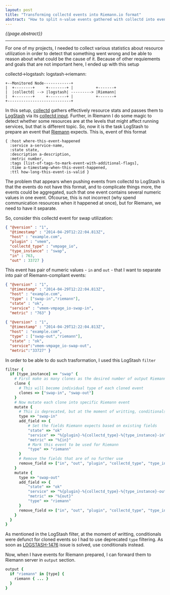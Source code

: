 ```yaml
---
layout: post
title: "Transforming collectd events into Riemann.io format"
abstract: "How to split n-value events gathered with collectd into events that could be nicely consumed with Riemann.io."
---
```

*{{page.abstract}}*

-----

<script src="https://raw.githubusercontent.com/DmitryBaranovskiy/raphael/master/raphael-min.js"></script>
<script src="https://raw.githubusercontent.com/jashkenas/underscore/master/underscore-min.js"></script>
<script src="https://raw.githubusercontent.com/bramp/js-sequence-diagrams/master/build/sequence-diagram-min.js"></script>

For one of my projects, I needed to collect various statistics about resource utilization in order to detect that something went wrong and be able to reason about what could be the cause of it. Because of other requiements and goals that are not important here, I ended up with this setup

<div class="diagram">
collectd->logstash:
logstash->riemann:
</div>
<script>
$(".diagram").sequenceDiagram({theme: 'hand'});
</script>

    +--Monitored Node------------+
    |  +--------+     +--------+ |          +-------+
    |  |collectd| --> |logstash| ---------> |Riemann|
    |  +--------+     +--------+ |          +-------+
    +----------------------------+


In this setup, [collectd](collectd.org) gathers effectively resource stats and passes them to [LogStash](logstash.net) via its [collectd input](http://logstash.net/docs/1.4.0/inputs/collectd). Further, in Riemann I do some magic to detect whether some resources are at the levels that might affect running services, but that is different topic. So, now it is the task LogStash to prepare an event that [Riemann](riemann.io) expects. This is, event of this format

    { :host where-this-event-happened
      :service a-service-name,
      :state state,
      :description a-description,
      :metric number,
      :tags [list-of-tags-to-mark-event-with-additional-flags],
      :time a-timestamp-when-this-event-happened,
      :ttl how-long-this-event-is-valid }


The problem that appears when pushing events from collectd to LogStash is that the events do not have this format, and to complicate things more, the events could be aggregated, such that one event contains several numeric values in one event. Ofcourse, this is not incorrect (why spend communication resources when it happened at once), but for Riemann, we need to have it separate.

So, consider this collectd event for swap utilization:

~~~ json
{ "@version" : "1",
  "@timestamp" : "2014-04-29T12:22:04.813Z",
  "host" : "example.com",
  "plugin" : "vmem",
  "collectd_type" : "vmpage_io",
  "type_instance" : "swap",
  "in" : 763,
  "out" : 33727 }
~~~

This event has pair of numeric values - `in` and `out` - that I want to separate into pair of Riemann-compliant events:

~~~ json
{ "@version" : "1",
  "@timestamp" : "2014-04-29T12:22:04.813Z",
  "host" : "example.com",
  "type" : ["swap-in","riemann"],
  "state" : "ok",
  "service" : "vmem-vmpage_io-swap-in",
  "metric" : "763" }
    
{ "@version" : "1",
  "@timestamp" : "2014-04-29T12:22:04.813Z",
  "host" : "example.com",
  "type" : ["swap-out","riemann"],
  "state" : "ok",
  "service":"vmem-vmpage_io-swap-out",
  "metric":"33727" }
~~~

In order to be able to do such trasformation, I used this LogStash `filter`

~~~ ruby
filter {
  if [type_instance] == "swap" {
    # First make as many clones as the desired number of output Riemann events
    clone {
      # This will become individual type of each cloned event
      clones => ["swap-in", "swap-out"]
    }
    # Now mutate each clone into specific Riemann event
    mutate {
      # This is deprecated, but at the moment of writting, conditionals does not work on cloned events
      type => "swap-in"
      add_field => {
          # Set the fields Riemann expects based on existing fields
          "state" => "ok"
          "service" => "%{plugin}-%{collectd_type}-%{type_instance}-in"
          "metric" => "%{in}"
          # Mark this event to be used for Riemann
          "type" => "riemann"
      }
      # Remove the fields that are of no further use
      remove_field => ["in", "out", "plugin", "collectd_type", "type_instance"]
    }
    mutate {
      type => "swap-out"
      add_field => {
          "state" => "ok"
          "service" => "%{plugin}-%{collectd_type}-%{type_instance}-out"
          "metric" => "%{out}"
          "type" => "riemann"
      }
      remove_field => ["in", "out", "plugin", "collectd_type", "type_instance"]
    }
  }
}
~~~

As mentioned in the LogStash filter, at the moment of writting, conditionals were defunct for cloned events so I had to use deprecated `type` filtering. As soon as [LOGSTASH-1476](https://logstash.jira.com/browse/LOGSTASH-1476) issue is solved, use conditionals instead.

Now, when I have events for Riemann prepared, I can forward them to Riemann server in `output` section.

~~~ ruby
output {
  if "riemann" in [type] {
    riemann { ... }
  }
}
~~~
